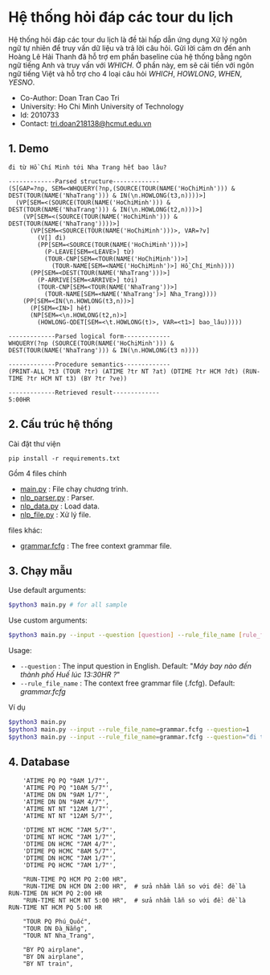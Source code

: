 # Hệ thống hỏi đáp các tour du lịch

Hệ thống hỏi đáp các tour du lịch là đề tài hấp dẫn ứng dụng Xử lý ngôn ngữ tự nhiên để truy vấn dữ liệu và trả lời câu hỏi. Gửi lời cảm ơn đến anh Hoàng Lê Hải Thanh đã hỗ trợ em phần baseline của hệ thống bằng ngôn ngữ tiếng Anh và truy vấn với _WHICH_. Ở phần này, em sẽ cải tiến với ngôn ngữ tiếng Việt và hỗ trợ cho 4 loại câu hỏi _WHICH_, _HOWLONG_, _WHEN_, _YESNO_.

-   Co-Author: Doan Tran Cao Tri
-   University: Ho Chi Minh University of Technology
-   Id: 2010733
-   Contact: tri.doan218138@hcmut.edu.vn

## 1. Demo

```
đi từ Hồ Chí Minh tới Nha Trang hết bao lâu?
```

```
-------------Parsed structure-------------
(S[GAP=?np, SEM=<WHQUERY(?np,(SOURCE(TOUR(NAME('HoChiMinh'))) & DEST(TOUR(NAME('NhaTrang'))) & IN(\n.HOWLONG(t3,n))))>]
  (VP[SEM=<(SOURCE(TOUR(NAME('HoChiMinh'))) & DEST(TOUR(NAME('NhaTrang'))) & IN(\n.HOWLONG(t2,n)))>]
    (VP[SEM=<(SOURCE(TOUR(NAME('HoChiMinh'))) & DEST(TOUR(NAME('NhaTrang'))))>]
      (VP[SEM=<SOURCE(TOUR(NAME('HoChiMinh')))>, VAR=?v]
        (V[] đi)
        (PP[SEM=<SOURCE(TOUR(NAME('HoChiMinh')))>]
          (P-LEAVE[SEM=<LEAVE>] từ)
          (TOUR-CNP[SEM=<TOUR(NAME('HoChiMinh'))>]
            (TOUR-NAME[SEM=<NAME('HoChiMinh')>] Hồ_Chí_Minh))))
      (PP[SEM=<DEST(TOUR(NAME('NhaTrang')))>]
        (P-ARRIVE[SEM=<ARRIVE>] tới)
        (TOUR-CNP[SEM=<TOUR(NAME('NhaTrang'))>]
          (TOUR-NAME[SEM=<NAME('NhaTrang')>] Nha_Trang))))
    (PP[SEM=<IN(\n.HOWLONG(t3,n))>]
      (P[SEM=<IN>] hết)
      (NP[SEM=<\n.HOWLONG(t2,n)>]
        (HOWLONG-QDET[SEM=<\t.HOWLONG(t)>, VAR=<t1>] bao_lâu)))))
```

```
-------------Parsed logical form-------------
WHQUERY(?np (SOURCE(TOUR(NAME('HoChiMinh'))) & DEST(TOUR(NAME('NhaTrang'))) & IN(\n.HOWLONG(t3 n))))
```

```
-------------Procedure semantics-------------
(PRINT-ALL ?t3 (TOUR ?tr) (ATIME ?tr NT ?at) (DTIME ?tr HCM ?dt) (RUN-TIME ?tr HCM NT t3) (BY ?tr ?ve))
```

```
-------------Retrieved result-------------
5:00HR
```

## 2. Cấu trúc hệ thống

Cài đặt thư viện

```
pip install -r requirements.txt
```

Gồm 4 files chính

-   [main.py](main.py) : File chạy chương trình.
-   [nlp_parser.py](nlp_parser.py) : Parser.
-   [nlp_data.py](nlp_data.py) : Load data.
-   [nlp_file.py](nlp_file.py) : Xử lý file.

files khác:

-   [grammar.fcfg](grammar.fcfg) : The free context grammar file.

## 3. Chạy mẫu

Use default arguments:

```sh
$python3 main.py # for all sample
```

Use custom arguments:

```sh
$python3 main.py --input --question [question] --rule_file_name [rule_file_name]
```

Usage:

-   `--question` : The input question in English. Default: "_Máy bay nào đến thành phố Huế lúc 13:30HR ?_"
-   `--rule_file_name` : The context free grammar file (.fcfg). Default: _grammar.fcfg_

Ví dụ

```sh
$python3 main.py
$python3 main.py --input --rule_file_name=grammar.fcfg --question=1
$python3 main.py --input --rule_file_name=grammar.fcfg --question="đi từ Hồ Chí Minh tới Nha Trang hết bao lâu?"
```

## 4. Database

```
    'ATIME PQ PQ "9AM 1/7"',
    'ATIME PQ PQ "10AM 5/7"',
    'ATIME DN DN "9AM 1/7"',
    'ATIME DN DN "9AM 4/7"',
    'ATIME NT NT "12AM 1/7"',
    'ATIME NT NT "12AM 5/7"',

    'DTIME NT HCMC "7AM 5/7"',
    'DTIME NT HCMC "7AM 1/7"',
    'DTIME DN HCMC "7AM 4/7"',
    'DTIME PQ HCMC "8AM 5/7"',
    'DTIME DN HCMC "7AM 1/7"',
    'DTIME PQ HCMC "7AM 1/7"',

    "RUN-TIME PQ HCM PQ 2:00 HR",
    "RUN-TIME DN HCM DN 2:00 HR",  # sửa nhầm lẫn so với đề: đề là RUN-TIME DN HCM PQ 2:00 HR
    "RUN-TIME NT HCM NT 5:00 HR",  # sửa nhầm lẫn so với đề: đề là RUN-TIME NT HCM PQ 5:00 HR

    "TOUR PQ Phú_Quốc",
    "TOUR DN Đà_Nẵng",
    "TOUR NT Nha_Trang",

    "BY PQ airplane",
    "BY DN airplane",
    "BY NT train",
```
